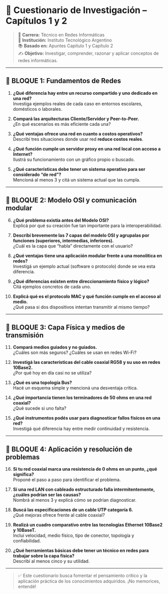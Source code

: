 # 🧠 Cuestionario de Investigación – Capítulos 1 y 2

> 📘 **Carrera:** Técnico en Redes Informáticas  
> 🏫 **Institución:** Instituto Tecnológico Argentino  
> 📚 **Basado en:** Apuntes Capítulo 1 y Capítulo 2  
> ✍️ **Objetivo:** Investigar, comprender, razonar y aplicar conceptos de redes informáticas.

---

## 🔹 BLOQUE 1: Fundamentos de Redes

1. **¿Qué diferencia hay entre un recurso compartido y uno dedicado en una red?**  
   Investiga ejemplos reales de cada caso en entornos escolares, domésticos o laborales.

2. **Compará las arquitecturas Cliente/Servidor y Peer-to-Peer.**  
   ¿En qué escenarios es más eficiente cada una?

3. **¿Qué ventajas ofrece una red en cuanto a costos operativos?**  
   Describí tres situaciones donde usar red **reduce costos reales**.

4. **¿Qué función cumple un servidor proxy en una red local con acceso a Internet?**  
   Ilustrá su funcionamiento con un gráfico propio o buscado.

5. **¿Qué características debe tener un sistema operativo para ser considerado “de red”?**  
   Mencioná al menos 3 y citá un sistema actual que las cumpla.

---

## 🔹 BLOQUE 2: Modelo OSI y comunicación modular

6. **¿Qué problema existía antes del Modelo OSI?**  
   Explicá por qué su creación fue tan importante para la interoperabilidad.

7. **Describí brevemente las 7 capas del modelo OSI y agrupalas por funciones (superiores, intermedias, inferiores).**  
   ¿Cuál es la capa que “habla” directamente con el usuario?

8. **¿Qué ventajas tiene una aplicación modular frente a una monolítica en redes?**  
   Investigá un ejemplo actual (software o protocolo) donde se vea esta diferencia.

9. **¿Qué diferencias existen entre direccionamiento físico y lógico?**  
   Citá ejemplos concretos de cada uno.

10. **Explicá qué es el protocolo MAC y qué función cumple en el acceso al medio.**  
    ¿Qué pasa si dos dispositivos intentan transmitir al mismo tiempo?

---

## 🔹 BLOQUE 3: Capa Física y medios de transmisión

11. **Compará medios guiados y no guiados.**  
    ¿Cuáles son más seguros? ¿Cuáles se usan en redes Wi-Fi?

12. **Investigá las características del cable coaxial RG58 y su uso en redes 10Base2.**  
    ¿Por qué hoy en día casi no se utiliza?

13. **¿Qué es una topología Bus?**  
    Hacé un esquema simple y mencioná una desventaja crítica.

14. **¿Qué importancia tienen los terminadores de 50 ohms en una red coaxial?**  
    ¿Qué sucede si uno falta?

15. **¿Qué instrumentos podés usar para diagnosticar fallos físicos en una red?**  
    Investigá qué diferencia hay entre medir continuidad y resistencia.

---

## 🔹 BLOQUE 4: Aplicación y resolución de problemas

16. **Si tu red coaxial marca una resistencia de 0 ohms en un punto, ¿qué significa?**  
    Proponé el paso a paso para identificar el problema.

17. **Si una red LAN con cableado estructurado falla intermitentemente, ¿cuáles podrían ser las causas?**  
    Nombrá al menos 3 y explicá cómo se podrían diagnosticar.

18. **Buscá las especificaciones de un cable UTP categoría 6.**  
    ¿Qué mejoras ofrece frente al cable coaxial?

19. **Realizá un cuadro comparativo entre las tecnologías Ethernet 10Base2 y 10BaseT.**  
    Incluí velocidad, medio físico, tipo de conector, topología y confiabilidad.

20. **¿Qué herramientas básicas debe tener un técnico en redes para trabajar sobre la capa física?**  
    Describí al menos cinco y su utilidad.

---

> ✅ Este cuestionario busca fomentar el pensamiento crítico y la aplicación práctica de los conocimientos adquiridos. ¡No memorices, entendé!
